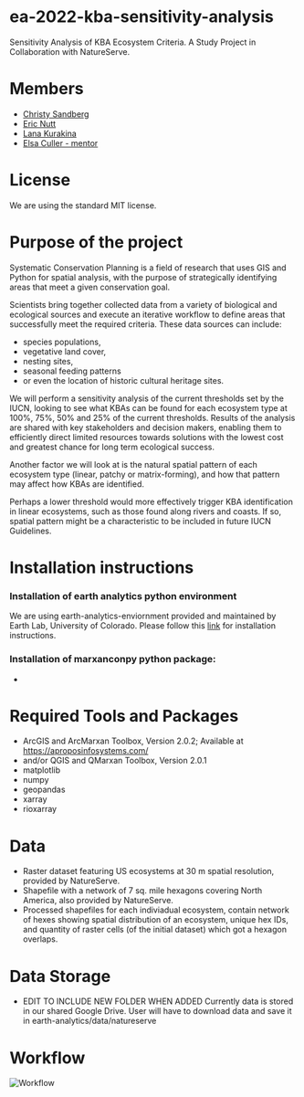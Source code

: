 # ea-2022-kba-sensitivity-analysis
Sensitivity Analysis of KBA Ecosystem Criteria. A Study Project in Collaboration with NatureServe.

# Members 
* [Christy Sandberg](https://github.com/csandberg303)
* [Eric Nutt](https://github.com/ericrnutt5)
* [Lana Kurakina](https://github.com/S-Kur)
* [Elsa Culler - mentor](https://github.com/eculler)

# License
We are using the standard MIT license.

# Purpose of the project
Systematic Conservation Planning is a field of research that uses GIS and Python for spatial analysis, with the purpose of strategically identifying areas that meet a given conservation goal.

Scientists bring together collected data from a variety of biological and ecological sources and execute an iterative workflow to define areas that successfully meet the required criteria. These data sources can include:

* species populations,
* vegetative land cover,
* nesting sites,
* seasonal feeding patterns
* or even the location of historic cultural heritage sites.

We will perform a sensitivity analysis of the current thresholds set by the IUCN, looking to see what KBAs can be found for each ecosystem type at 100%, 75%, 50% and 25% of the current thresholds. Results of the analysis are shared with key stakeholders and decision makers, enabling them to efficiently direct limited resources towards solutions with the lowest cost and greatest chance for long term ecological success.

Another factor we will look at is the natural spatial pattern of each ecosystem type (linear, patchy or matrix-forming), and how that pattern may affect how KBAs are identified.

Perhaps a lower threshold would more effectively trigger KBA identification in linear ecosystems, such as those found along rivers and coasts. If so, spatial pattern might be a characteristic to be included in future IUCN Guidelines.

# Installation instructions
### Installation of earth analytics python environment
We are using earth-analytics-enviornment provided and maintained by Earth Lab, University of Colorado. Please follow this [link](https://www.earthdatascience.org/workshops/setup-earth-analytics-python/) for installation instructions.

### Installation of marxanconpy python package:
*

# Required Tools and Packages
* ArcGIS and ArcMarxan Toolbox, Version 2.0.2; Available at https://aproposinfosystems.com/
* and/or QGIS and QMarxan Toolbox, Version 2.0.1
* matplotlib
* numpy
* geopandas
* xarray
* rioxarray

# Data
* Raster dataset featuring US ecosystems at 30 m spatial resolution, provided by NatureServe.
* Shapefile with a network of 7 sq. mile hexagons covering North America, also provided by NatureServe.
* Processed shapefiles for each indiviadual ecosystem, contain network of hexes showing spatial distribution of an ecosystem, unique hex IDs, and quantity of raster cells (of the initial dataset) which got a hexagon overlaps.

# Data Storage
* EDIT TO INCLUDE NEW FOLDER WHEN ADDED Currently data is stored in our shared Google Drive. User will have to download data and save it in earth-analytics/data/natureserve


# Workflow


![Workflow](https://github.com/S-Kur/ea-2022-kba-sensitivity/blob/main/assests/figures/KBA_Analysis_Workflow.jpg)
